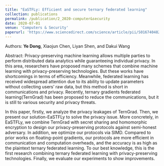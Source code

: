```yaml
---
title: "EaSTFLy: Efficient and secure ternary federated learning"
collection: publications
permalink: /publication/2_2020-computer&security
date: 2020-07-01
venue: 'Computers & Security'
paperurl: 'https://www.sciencedirect.com/science/article/pii/S0167404820300985'
---
```

Authors: **Ye Dong**, Xiaojun Chen, Liyan Shen, and Dakui Wang

Abstract: Privacy-preserving machine learning allows multiple parties to perform distributed data analytics while guaranteeing individual privacy. In this area, researchers have proposed many schemes that combine machine learning with privacy-preserving technologies. But these works have shortcomings in terms of efficiency. Meanwhile, federated learning has received widespread attention due to its ability to update parameters without collecting users’ raw data, but this method is short in communications and privacy. Recently, ternary gradients federated learning(TernGrad) has been proposed to reduce the communications, but it is still to various security and privacy threats.

In this paper, firstly, we analyze the privacy leakages of TernGrad. Then, we present our solution-EaSTFLy to solve the privacy issue. More concretely, in EaSTFLy, we combine TernGrad with secret sharing and homomorphic encryption to design our privacy-preserving protocols against semi-honest adversary. In addition, we optimize our protocols via SIMD. Compared to prior works on floating-point gradients, our protocols are more efficient in communication and computation overheads, and the accuracy is as high as the plaintext ternary federated learning. To our best knowledge, this is the first research combining ternary federated learning with privacy-preserving technologies. Finally, we evaluate our experiments to show improvements.